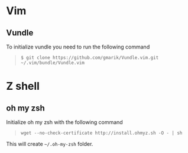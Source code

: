 # Vim

## Vundle

To initialize vundle you need to run the following command
> `$ git clone https://github.com/gmarik/Vundle.vim.git ~/.vim/bundle/Vundle.vim`

# Z shell

## oh my zsh

Initialize oh my zsh with the following command
> `wget --no-check-certificate http://install.ohmyz.sh -O - | sh`

This will create `~/.oh-my-zsh` folder.
